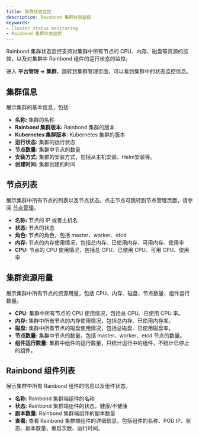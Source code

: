 ```yaml
---
title: 集群状态监控
description: Rainbond 集群状态监控
keywords:
- Cluster status monitoring
- Rainbond 集群状态监控
---
```


Rainbond 集群状态监控支持对集群中所有节点的 CPU、内存、磁盘等资源的监控，以及对集群中 Rainbond 组件的运行状态的监控。

进入 **平台管理 -> 集群**，跳转到集群管理页面，可以看到集群中的状态监控信息。

## 集群信息

展示集群的基本信息，包括:

* **名称:** 集群的名称
* **Rainbond 集群版本:** Rainbond 集群的版本
* **Kubernetes 集群版本:** Kubernetes 集群的版本
* **运行状态:** 集群的运行状态
* **节点数量:** 集群中节点的数量
* **安装方式:** 集群的安装方式，包括从主机安装、Helm安装等。
* **创建时间:** 集群创建的时间

## 节点列表

展示集群中所有节点的列表以及节点状态。点击节点可跳转到节点管理页面，请参阅 [节点管理](../nodes)。

* **名称:** 节点的 IP 或者主机名
* **状态:** 节点的状态
* **角色:** 节点的角色，包括 master、worker、etcd
* **内存:** 节点的内存使用情况，包括总内存、已使用内存、可用内存、使用率
* **CPU:** 节点的 CPU 使用情况，包括总 CPU、已使用 CPU、可用 CPU、使用率

## 集群资源用量

展示集群中所有节点的资源用量，包括 CPU、内存、磁盘、节点数量、组件运行数量。

* **CPU:** 集群中所有节点的 CPU 使用情况，包括总 CPU、已使用 CPU 率。
* **内存:** 集群中所有节点的内存使用情况，包括总内存、已使用内存率。
* **磁盘:** 集群中所有节点的磁盘使用情况，包括总磁盘、已使用磁盘率。
* **节点数量:** 集群中节点的数量，包括 master、worker、etcd 节点的数量。
* **组件运行数量:** 集群中组件的运行数量，只统计运行中的组件，不统计已停止的组件。

## Rainbond 组件列表

展示集群中所有 Rainbond 组件的信息以及组件状态。

* **名称:** Rainbond 集群端组件的名称
* **状态:** Rainbond 集群端组件的状态，健康/不健康
* **副本数量:** Rainbond 集群端组件的副本数量
* **查看:** 查看 Rainbond 集群端组件的详细信息，包括组件的名称、POD IP、状态、副本数量、重启次数、运行时间。